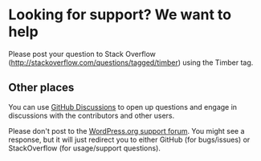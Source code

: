 # Looking for support? We want to help

Please post your question to Stack Overflow (http://stackoverflow.com/questions/tagged/timber) using the Timber tag.

## Other places

You can use [GitHub Discussions](https://github.com/timber/timber/discussions) to open up questions and engage in discussions with the contributors and other users.

Please don't post to the [WordPress.org support forum](https://wordpress.org/support/plugin/timber-library/). You might see a response, but it will just redirect you to either GitHub (for bugs/issues) or StackOverflow (for usage/support questions).
